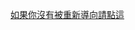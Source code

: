﻿<meta http-equiv="refresh" content="3; url=http://andrewtiny4iwshc.onion" />

[如果你沒有被重新導向請點這](http://andrewtiny4iwshc.onion)